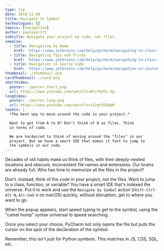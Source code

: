 ```yaml
---
type: tip
date: 2018-11-08
title: Navigate to Symbol
technologies: []
topics: [navigation]
author: pauleveritt
subtitle: Navigate your project by code, not files.
seealso:
  - title: Navigating by Name
    href: 'https://www.jetbrains.com/help/pycharm/navigating-to-class-file-or-symbol-by-name.html#9a8d021a'
  - title: Navigating Tips and Tricks
    href: 'https://www.jetbrains.com/help/pycharm/navigating-to-class-file-or-symbol-by-name.html#tips'
  - title: Navigation in Source Code
    href: 'https://www.jetbrains.com/help/pycharm/navigation-in-source-code.html'
thumbnail: ./thumbnail.png
cardThumbnail: ./card.png
shortVideo:
  poster: ./poster_short.png
  url: https://www.youtube.com/watch?v=Wto7hdfx-Sg
longVideo:
  poster: ./poster_long.png
  url: https://www.youtube.com/watch?v=xIzqtXSbRpM
leadin: |
  *The best way to move around the code in your project.*

  Want to get from A to B? Don't think of B as files. Think 
  in terms of code.

  We are hardwired to think of moving around the "files" in our 
  project. But we have a smart IDE that makes it fast to jump to 
  the symbols in our code.
---
```


Decades of old habits make us think of files, with their deeply-nested
locations and obscure, inconsistent file names and extensions. Our brains
are already full. Who has time to memorize all the files in the project?

Don't. Instead, think of the _code_ in your project, not the files.
Want to jump to a class, function, or variable? You have a smart IDE
that's indexed the universe. Put it to work and use the
`Navigate by Symbol` action (`Shift-Ctrl-Alt-N`, `Alt-Cmd-O` on
macOS) quickly, without disruption, get to where you want to go.

When the popup appears, start speed typing to get to the symbol, using
the "camel hump" syntax universal to speed searching.

Once you select your choice, PyCharm not only opens the file but
puts the cursor on the spot of the declaration of the symbol.

Remember, this isn't just for Python symbols. This matches in JS, CSS,
SQL, etc.
